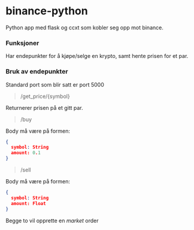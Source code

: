 # binance-python
Python app med flask og ccxt som kobler seg opp mot binance.

### Funksjoner

Har endepunkter for å kjøpe/selge en krypto, samt hente prisen for et par.

### Bruk av endepunkter
Standard port som blir satt er port 5000

> /get_price/{symbol}

Returnerer prisen på et gitt par.

> /buy

Body må være på formen:

```json
{
  symbol: String
  amount: 0.1
}
```

> /sell

Body må være på formen:

```json
{
  symbol: String
  amount: Float
}
```

Begge to vil opprette en *market* order
